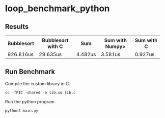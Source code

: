 # loop_benchmark_python

## Results

<table>
    <tr>
        <th>Bubblesort</th>
        <th>Bubblesort with C</th>
        <th>Sum</th>
        <th>Sum with Numpy></th>
        <th>Sum with C</th>
    </tr>
    <tr>
        <td>926.816us</td>
        <td>29.635us</td>
        <td>4.482us</td>
        <td>3.581us</td>
        <td>0.927us</td>
    </tr>
</table>

## Run Benchmark
Compile the custom library in C.
```
cc -fPIC -shared -o lib.so lib.c
```

Run the python program
```
python3 main.py
```

